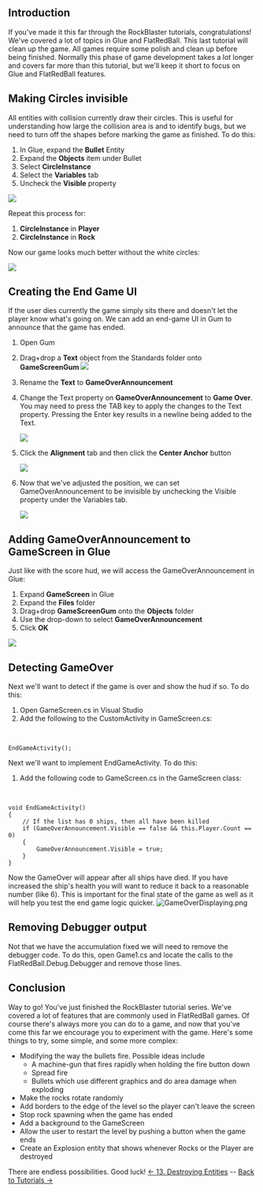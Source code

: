 ## Introduction

If you've made it this far through the RockBlaster tutorials, congratulations! We've covered a lot of topics in Glue and FlatRedBall. This last tutorial will clean up the game. All games require some polish and clean up before being finished. Normally this phase of game development takes a lot longer and covers far more than this tutorial, but we'll keep it short to focus on Glue and FlatRedBall features.

## Making Circles invisible

All entities with collision currently draw their circles. This is useful for understanding how large the collision area is and to identify bugs, but we need to turn off the shapes before marking the game as finished. To do this:

1.  In Glue, expand the **Bullet** Entity
2.  Expand the **Objects** item under Bullet
3.  Select **CircleInstance**
4.  Select the **Variables** tab
5.  Uncheck the **Visible** property

![](/media/2021-03-img_604e24ad82366.png)

Repeat this process for:

1.  **CircleInstance** in **Player**
2.  **CircleInstance** in **Rock**

Now our game looks much better without the white circles:

![](/media/2021-03-img_604e2525536e5.png)

## Creating the End Game UI

If the user dies currently the game simply sits there and doesn't let the player know what's going on. We can add an end-game UI in Gum to announce that the game has ended.

1.  Open Gum

2.  Drag+drop a **Text** object from the Standards folder onto **GameScreenGum [![](/wp-content/uploads/2016/01/2021_March_14_093302.gif)](/wp-content/uploads/2016/01/2021_March_14_093302.gif)**

3.  Rename the **Text** to **GameOverAnnouncement**

4.  Change the Text property on **GameOverAnnouncement** to **Game Over**. You may need to press the TAB key to apply the changes to the Text property. Pressing the Enter key results in a newline being added to the Text.

    ![](/media/2021-03-img_604e2624d45ef.png)

5.  Click the **Alignment** tab and then click the **Center Anchor** button

    ![](/media/2021-03-img_604e26746797a.png)

6.  Now that we've adjusted the position, we can set GameOverAnnouncement to be invisible by unchecking the Visible property under the Variables tab.

    ![](/media/2021-03-img_604e26f283407.png)

## Adding GameOverAnnouncement to GameScreen in Glue

Just like with the score hud, we will access the GameOverAnnouncement in Glue:

1.  Expand **GameScreen** in Glue
2.  Expand the **Files** folder
3.  Drag+drop **GameScreenGum** onto the **Objects** folder
4.  Use the drop-down to select **GameOverAnnouncement**
5.  Click **OK**

[![](/wp-content/uploads/2016/01/2021_March_14_090510.gif)](/wp-content/uploads/2016/01/2021_March_14_090510.gif)

## Detecting GameOver

Next we'll want to detect if the game is over and show the hud if so. To do this:

1.  Open GameScreen.cs in Visual Studio
2.  Add the following to the CustomActivity in GameScreen.cs:

&nbsp;

    EndGameActivity();

Next we'll want to implement EndGameActivity. To do this:

1.  Add the following code to GameScreen.cs in the GameScreen class:

&nbsp;

    void EndGameActivity()
    {
        // If the list has 0 ships, then all have been killed
        if (GameOverAnnouncement.Visible == false && this.Player.Count == 0)
        {
            GameOverAnnouncement.Visible = true;
        }
    }

Now the GameOver will appear after all ships have died. If you have increased the ship's health you will want to reduce it back to a reasonable number (like 6). This is important for the final state of the game as well as it will help you test the end game logic quicker. ![GameOverDisplaying.png](/media/migrated_media-GameOverDisplaying.png)

## Removing Debugger output

Not that we have the accumulation fixed we will need to remove the debugger code. To do this, open Game1.cs and locate the calls to the FlatRedBall.Debug.Debugger and remove those lines.

## Conclusion

Way to go! You've just finished the RockBlaster tutorial series. We've covered a lot of features that are commonly used in FlatRedBall games. Of course there's always more you can do to a game, and now that you've come this far we encourage you to experiment with the game. Here's some things to try, some simple, and some more complex:

-   Modifying the way the bullets fire. Possible ideas include
    -   A machine-gun that fires rapidly when holding the fire button down
    -   Spread fire
    -   Bullets which use different graphics and do area damage when exploding
-   Make the rocks rotate randomly
-   Add borders to the edge of the level so the player can't leave the screen
-   Stop rock spawning when the game has ended
-   Add a background to the GameScreen
-   Allow the user to restart the level by pushing a button when the game ends
-   Create an Explosion entity that shows whenever Rocks or the Player are destroyed

There are endless possibilities. Good luck! [\<- 13. Destroying Entities](/documentation/tutorials/rock-blaster/tutorials-destroying-entities.md "Tutorials:Rock Blaster:Destroying Entities") -- [Back to Tutorials -\>](/documentation/tutorials.md "Category:FlatRedBall XNA Tutorials")
